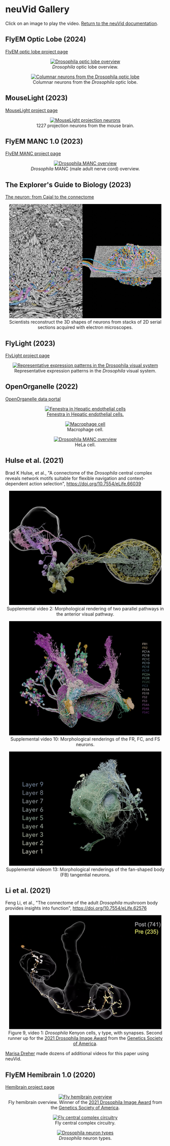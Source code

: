 # neuVid Gallery

Click on an image to play the video. [Return to the neuVid documentation](https://github.com/connectome-neuprint/neuVid).

## FlyEM Optic Lobe (2024)

[FlyEM optic lobe project page](https://www.janelia.org/project-team/flyem/optic-lobe)

<p align="center">
<a href="https://www.youtube.com/watch?v=-9_arTj_9lc">
    <img
        src="https://img.youtube.com/vi/-9_arTj_9lc/hqdefault.jpg"
        alt="Drosophila optic lobe overview"
    />
</a>
<br>
<em>Drosophila</em> optic lobe overview.
</p>

<p align="center">
<a href="https://www.youtube.com/watch?v=fWW0gQlut9U">
    <img
        src="https://img.youtube.com/vi/fWW0gQlut9U/hqdefault.jpg"
        alt="Columnar neurons from the Drosophila optic lobe"
    />
</a>
<br>
Columnar neurons from the <em>Drosophila</em> optic lobe.
</p>

## MouseLight (2023)

[MouseLight project page](https://www.janelia.org/project-team/mouselight)
<p align="center">
<a href="https://www.youtube.com/watch?v=aGYJGr-vTHI">
    <img
        src="https://img.youtube.com/vi/aGYJGr-vTHI/hqdefault.jpg"
        alt="MouseLight projection neurons"
    />
</a>
<br>
1227 projection neurons from the mouse brain.
</p>


## FlyEM MANC 1.0 (2023)

[FlyEM MANC project page](https://www.janelia.org/project-team/flyem/manc-connectome)

<p align="center">
<a href="https://www.youtube.com/watch?v=0sKpSVZacyA">
    <img 
        src="https://img.youtube.com/vi/0sKpSVZacyA/hqdefault.jpg"" 
        alt="Drosophila MANC overview"
    />
</a>
<br>
<em>Drosophila</em> MANC (male adult nerve cord) overview.
</p>

## The Explorer's Guide to Biology (2023)

[The neuron: from Cajal to the connectome](https://explorebiology.org/summary/neuroscience/the-neuron-from-cajal-to-the-connectome)

<p align="center">
<a href="https://vimeo.com/793400895">
    <img 
        src="gallery/explore-biology.png" 
        alt="Scientists reconstruct the 3D shapes of neurons from stacks of 2D serial sections acquired with electron microscopes."
    />
</a>
<br>
Scientists reconstruct the 3D shapes of neurons from stacks of 2D serial sections acquired with electron microscopes.
</p>

## FlyLight (2023)

[FlyLight project page](https://www.janelia.org/project-team/flylight)

<p align="center">
<a href="https://www.youtube.com/watch?v=OE9icXDM8q8">
    <img 
        src="https://img.youtube.com/vi/OE9icXDM8q8/hqdefault.jpg"" 
        alt="Representative expression patterns in the Drosophila visual system"
    />
</a>
<br>
Representative expression patterns in the <em>Drosophila</em> visual system.
</p>

## OpenOrganelle (2022)

[OpenOrganelle data portal](https://openorganelle.janelia.org/)

<p align="center">
<a href="https://www.youtube.com/watch?v=CarYt7AJMnE">
    <img 
        src="https://img.youtube.com/vi/CarYt7AJMnE/hqdefault.jpg"" 
        alt="Fenestra in Hepatic endothelial cells"
    />
</a>
<br>
<a href="https://openorganelle.janelia.org/news/2022-11-02-fenestra-in-hepatic-endothelial-cells">Fenestra in Hepatic endothelial cells.</a>
</p>

<p align="center">
<a href="https://www.youtube.com/watch?v=hfHO2DjpJSE">
    <img 
        src="https://img.youtube.com/vi/hfHO2DjpJSE/hqdefault.jpg"" 
        alt="Macrophage cell"
    />
</a>
<br>
Macrophage cell.
</p>

<p align="center">
<a href="https://www.youtube.com/watch?v=3hVHbIRS48Q">
    <img 
        src="https://img.youtube.com/vi/3hVHbIRS48Q/hqdefault.jpg"" 
        alt="Drosophila MANC overview"
    />
</a>
<br>
HeLa cell.
</p>

## Hulse et al. (2021)

Brad K Hulse, et al., "A connectome of the *Drosophila* central complex reveals network motifs suitable for flexible navigation and context-dependent action selection", 
 https://doi.org/10.7554/eLife.66039


<p align="center">
<a href="https://static-movie-usa.glencoesoftware.com/mp4/10.7554/351/e60b7fa4bd4445fc7f5e84af7d28417b3a36af76/elife-66039-video2.mp4">
    <img 
        src="gallery/hulse-video2-TuBu-ER.png" 
        alt="Morphological rendering of two parallel pathways in the anterior visual pathway"
    />
</a>
<br>
Supplemental video 2: Morphological rendering of two parallel pathways in the anterior visual pathway.
</p>

<p align="center">
<a href="https://static-movie-usa.glencoesoftware.com/mp4/10.7554/351/e60b7fa4bd4445fc7f5e84af7d28417b3a36af76/elife-66039-video10.mp4">
    <img 
        src="gallery/hulse-video10-Fx.png" 
        alt="Morphological renderings of the FR, FC, and FS neurons"
    />
</a>
<br>
Supplemental video 10: Morphological renderings of the FR, FC, and FS neurons.
</p>

<p align="center">
<a href="https://static-movie-usa.glencoesoftware.com/mp4/10.7554/351/e60b7fa4bd4445fc7f5e84af7d28417b3a36af76/elife-66039-video13.mp4">
    <img 
        src="gallery/hulse-video13-FB-tangential.png" 
        alt="Morphological renderings of the fan-shaped body (FB) tangential neurons"
    />
</a>
<br>
Supplemental videom 13: Morphological renderings of the fan-shaped body (FB) tangential neurons.
</p>

## Li et al. (2021)

Feng Li, et al., "The connectome of the adult *Drosophila* mushroom body provides insights into function",
https://doi.org/10.7554/eLife.62576

<!-- figure 9, video 1 -->

<p align="center">
<a href="https://static-movie-usa.glencoesoftware.com/mp4/10.7554/497/08041ef1d6aa1edc82e8774131f7140ca2767568/elife-62576-fig9-video1.mp4">
    <img 
        src="gallery/li-fig9-video1.png" 
        alt="Keyon cells, γ type, with synapses"
    />
</a>
<br>
Figure 9, video 1: <em>Drosophila</em> Kenyon cells, γ type, with synapses.  Second runner up for the <a href="https://drosophila-images.org/2021-2">2021 Drosophila Image Award</a> from the <a href="https://genetics-gsa.org">Genetics Society of America</a>.
</p>

[Marisa Dreher](https://dreherdesignstudio.com) made dozens of additional videos for this paper using neuVid.

## FlyEM Hemibrain 1.0 (2020)

[Hemibrain project page](https://www.janelia.org/project-team/flyem/hemibrain)

<p align="center">
<a href="https://www.youtube.com/watch?v=PeyHKdmBpqY">
    <img 
        src="https://img.youtube.com/vi/PeyHKdmBpqY/hqdefault.jpg" 
        alt="Fly hemibrain overview"
    />
</a>
<br>
Fly hemibrain overview. Winner of the <a href="https://drosophila-images.org/2021-2">2021 Drosophila Image Award</a> from the <a href="https://genetics-gsa.org">Genetics Society of America</a>.
</p>

<p align="center">
<a href="https://www.youtube.com/watch?v=nu0b_tjCGxQ">
    <img 
        src="https://img.youtube.com/vi/nu0b_tjCGxQ/hqdefault.jpg" 
        alt="Fly central complex circuitry"
    />
</a>
<br>
Fly central complex circuitry.
</p>

<p align="center">
<a href="https://www.youtube.com/watch?v=_zRmXj5YVpU">
    <img 
        src="https://img.youtube.com/vi/_zRmXj5YVpU/hqdefault.jpg" 
        alt="Drosophila neuron types"
    />
</a>
<br>
<em>Drosophila</em> neuron types.
</p>


